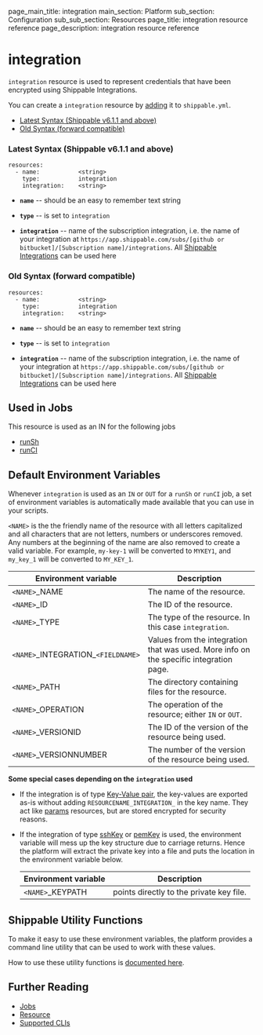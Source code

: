 page_main_title: integration
main_section: Platform
sub_section: Configuration
sub_sub_section: Resources
page_title: integration resource reference
page_description: integration resource reference

# integration
`integration` resource is used to represent credentials that have been encrypted using Shippable Integrations.

You can create a `integration` resource by [adding](/platform/tutorial/workflow/crud-resource#adding) it to `shippable.yml`.

- [Latest Syntax (Shippable v6.1.1 and above)](#latestSyntax)
- [Old Syntax (forward compatible)](#oldSyntax)

<a name="latestSyntax"></a>
### Latest Syntax (Shippable v6.1.1 and above)

```
resources:
  - name:           <string>
    type:           integration
    integration:    <string>
```

* **`name`** -- should be an easy to remember text string

* **`type`** -- is set to `integration`

* **`integration`** -- name of the subscription integration, i.e. the name of your integration at `https://app.shippable.com/subs/[github or bitbucket]/[Subscription name]/integrations`. All [Shippable Integrations](/platform/integration/overview/) can be used here


<a name="oldSyntax"></a>
### Old Syntax (forward compatible)

```
resources:
  - name:           <string>
    type:           integration
    integration:    <string>
```

* **`name`** -- should be an easy to remember text string

* **`type`** -- is set to `integration`

* **`integration`** -- name of the subscription integration, i.e. the name of your integration at `https://app.shippable.com/subs/[github or bitbucket]/[Subscription name]/integrations`. All [Shippable Integrations](/platform/integration/overview/) can be used here

## Used in Jobs
This resource is used as an IN for the following jobs

* [runSh](/platform/workflow/job/runsh)
* [runCI](/platform/workflow/job/runci)

## Default Environment Variables
Whenever `integration` is used as an `IN` or `OUT` for a `runSh` or `runCI` job, a set of environment variables is automatically made available that you can use in your scripts.

`<NAME>` is the the friendly name of the resource with all letters capitalized and all characters that are not letters, numbers or underscores removed. Any numbers at the beginning of the name are also removed to create a valid variable. For example, `my-key-1` will be converted to `MYKEY1`, and `my_key_1` will be converted to `MY_KEY_1`.

| Environment variable						| Description                         |
| ------------- 								|------------------------------------ |
| `<NAME>`\_NAME 							| The name of the resource. |
| `<NAME>`\_ID 								| The ID of the resource. |
| `<NAME>`\_TYPE 							| The type of the resource. In this case `integration`. |
| `<NAME>`\_INTEGRATION\_`<FIELDNAME>`	| Values from the integration that was used. More info on the specific integration page. |
| `<NAME>`\_PATH 							| The directory containing files for the resource. |
| `<NAME>`\_OPERATION 						| The operation of the resource; either `IN` or `OUT`. |
| `<NAME>`\_VERSIONID    					| The ID of the version of the resource being used. |
| `<NAME>`\_VERSIONNUMBER 					| The number of the version of the resource being used. |

**Some special cases depending on the `integration` used**

* If the integration is of type [Key-Value pair](/platform/integration/key-value), the key-values are exported as-is without adding `RESOURCENAME_INTEGRATION_` in the key name. They act like [params](/platform/workflow/resource/params) resources, but are stored encrypted for security reasons.

* If the integration of type [sshKey](/platform/integration/sshKey) or [pemKey](/platform/integration/pemKey) is used, the environment variable will mess up the key structure due to carriage returns. Hence the platform will extract the private key into a file and puts the location in the environment variable below.

	| Environment variable        |  Description                               |
	|-----------------------------|--------------------------------------------|
	| `<NAME>`\_KEYPATH           | points directly to the private key file.   |


## Shippable Utility Functions
To make it easy to use these environment variables, the platform provides a command line utility that can be used to work with these values.

How to use these utility functions is [documented here](/platform/tutorial/workflow/using-shipctl).

## Further Reading
* [Jobs](/platform/workflow/job/overview)
* [Resource](/platform/workflow/resource/overview)
* [Supported CLIs](/platform/runtime/overview#cli)
